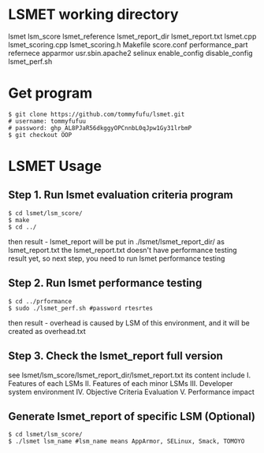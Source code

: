 # LSMET working directory
lsmet
lsm_score
    lsmet_reference
    lsmet_report_dir
        lsmet_report.txt 
    lsmet.cpp
    lsmet_scoring.cpp
    lsmet_scoring.h
    Makefile
    score.conf 
performance_part
    refernece
        apparmor
            usr.sbin.apache2
        selinux
            enable_config
            disable_config
    lsmet_perf.sh
# Get program
```bash=
$ git clone https://github.com/tommyfufu/lsmet.git
# username: tommyfufuu
# password: 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
$ git checkout OOP
```
# LSMET Usage
## Step 1. Run lsmet evaluation criteria program
```bash=
$ cd lsmet/lsm_score/
$ make
$ cd ../
```
then result - lsmet_report will be put in ./lsmet/lsmet_report_dir/ as lsmet_report.txt
the lsmet_report.txt doesn't have performance testing result yet, so next step, you need to run lsmet performance testing
## Step 2. Run lsmet performance testing
```bash=
$ cd ../prformance
$ sudo ./lsmet_perf.sh #password rtesrtes
```
then result - overhead is caused by LSM of this environment, and it will be created as overhead.txt
## Step 3. Check the lsmet_report full version
see lsmet/lsm_score/lsmet_report_dir/lsmet_report.txt
its content include
I. Features of each LSMs
II. Features of each minor LSMs
III. Developer system environment
IV. Objective Criteria Evaluation
V. Performance impact

## Generate lsmet_report of specific LSM (Optional)
```bash=
$ cd lsmet/lsm_score/
$ ./lsmet lsm_name #lsm_name means AppArmor, SELinux, Smack, TOMOYO
```

